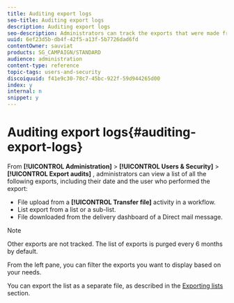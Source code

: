```yaml
---
title: Auditing export logs
seo-title: Auditing export logs
description: Auditing export logs
seo-description: Administrators can track the exports that were made from Adobe Campaign.
uuid: 6ef23d5b-db4f-42f5-a13f-5b7726dad6fd
contentOwner: sauviat
products: SG_CAMPAIGN/STANDARD
audience: administration
content-type: reference
topic-tags: users-and-security
discoiquuid: f41e9c30-78c7-45bc-922f-59d944265d00
index: y
internal: n
snippet: y
---
```


# Auditing export logs{#auditing-export-logs}

From **[!UICONTROL Administration]** > **[!UICONTROL Users & Security]** > **[!UICONTROL Export audits]** , administrators can view a list of all the following exports, including their date and the user who performed the export:

* File upload from a **[!UICONTROL Transfer file]** activity in a workflow.
* List export from a list or a sub-list.
* File downloaded from the delivery dashboard of a Direct mail message.

>[!NOTE]
>
>Other exports are not tracked. The list of exports is purged every 6 months by default.

From the left pane, you can filter the exports you want to display based on your needs.

You can export the list as a separate file, as described in the [Exporting lists](../../automating/using/exporting-lists.md) section.
